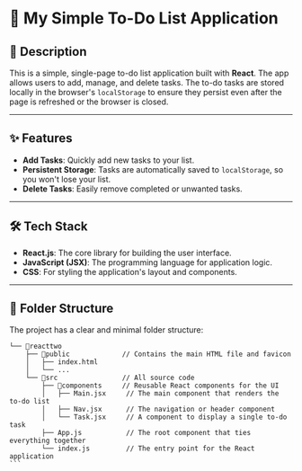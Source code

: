 # 📝 My Simple To-Do List Application

## 📄 **Description**

This is a simple, single-page to-do list application built with **React**. The app allows users to add, manage, and delete tasks. The to-do tasks are stored locally in the browser's `localStorage` to ensure they persist even after the page is refreshed or the browser is closed.

---

## ✨ **Features**

-   **Add Tasks**: Quickly add new tasks to your list.
-   **Persistent Storage**: Tasks are automatically saved to `localStorage`, so you won't lose your list.
-   **Delete Tasks**: Easily remove completed or unwanted tasks.

---

## 🛠️ **Tech Stack**

-   **React.js**: The core library for building the user interface.
-   **JavaScript (JSX)**: The programming language for application logic.
-   **CSS**: For styling the application's layout and components.

---

## 📁 **Folder Structure**

The project has a clear and minimal folder structure:

````
└── 📁reacttwo
	├── 📁public             // Contains the main HTML file and favicon
	│   ├── index.html
	│   └── ...
	└── 📁src                // All source code
		├── 📁components     // Reusable React components for the UI
		│   ├── Main.jsx     // The main component that renders the to-do list
		│   ├── Nav.jsx      // The navigation or header component
		│   └── Task.jsx     // A component to display a single to-do task
		├── App.js           // The root component that ties everything together
		└── index.js         // The entry point for the React application
```
````
